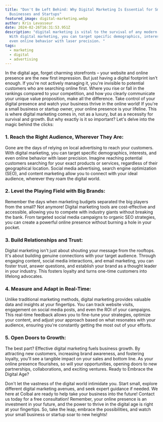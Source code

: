 ```yaml
---
title: "Don't Be Left Behind: Why Digital Marketing Is Essential for Small
  Businesses and Startups"
featured_image: digital-marketing.webp
author: Kris Levasseur
date: 2024-02-26T16:31:53.951Z
description: "digital marketing is vital to the survival of any modern business.
  With digital marketing, you can target specific demographics, interests, and
  even online behavior with laser precision. "
tags:
  - marketing
  - digital
  - advertising
---
```

In the digital age, forget charming storefronts – your website and online presence are the new first impression. But just having a digital footprint isn't enough. If you're not actively managing it, you're invisible to potential customers who are searching online first. Where you rise or fall in the rankings compared to your competition, and how you clearly communicate your unique value proposition, make all the difference. Take control of your digital presence and watch your business thrive in the online world!  If you're a small business or startup owner, your online presence is your lifeline. This is where digital marketing comes in, not as a luxury, but as a necessity for survival and growth. But why exactly is it so important? Let's delve into the magic behind the clicks:

### 1. Reach the Right Audience, Wherever They Are:

Gone are the days of relying on local advertising to reach your customers. With digital marketing, you can target specific demographics, interests, and even online behavior with laser precision. Imagine reaching potential customers searching for your exact products or services, regardless of their geographical location. Social media advertising, search engine optimization (SEO), and content marketing allow you to connect with your ideal audience, wherever they roam the digital world.

### 2. Level the Playing Field with Big Brands:

Remember the days when marketing budgets separated the big players from the small? Not anymore! Digital marketing tools are cost-effective and accessible, allowing you to compete with industry giants without breaking the bank. From targeted social media campaigns to organic SEO strategies, you can create a powerful online presence without burning a hole in your pocket.

### 3. Build Relationships and Trust:

Digital marketing isn't just about shouting your message from the rooftops. It's about building genuine connections with your target audience. Through engaging content, social media interactions, and email marketing, you can foster trust, answer questions, and establish your brand as a thought leader in your industry. This fosters loyalty and turns one-time customers into lifelong advocates.

### 4. Measure and Adapt in Real-Time:

Unlike traditional marketing methods, digital marketing provides valuable data and insights at your fingertips. You can track website visits, engagement on social media posts, and even the ROI of your campaigns. This real-time feedback allows you to fine-tune your strategies, optimize your content, and adjust your approach based on what resonates with your audience, ensuring you're constantly getting the most out of your efforts.

### 5. Open Doors to Growth:

The best part? Effective digital marketing fuels business growth. By attracting new customers, increasing brand awareness, and fostering loyalty, you'll see a tangible impact on your sales and bottom line. As your online presence flourishes, so will your opportunities, opening doors to new partnerships, collaborations, and exciting ventures.
Ready to Embrace the Digital Age?

Don't let the vastness of the digital world intimidate you. Start small, explore different digital marketing avenues, and seek expert guidance if needed. We here at Colbal are ready to help take your business into the future! Contact us today for a free consultation! 
Remember, your online presence is an investment in your future, and the power to thrive in the digital age is right at your fingertips. So, take the leap, embrace the possibilities, and watch your small business or startup soar to new heights!
